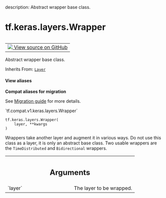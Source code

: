 description: Abstract wrapper base class.

<div itemscope itemtype="http://developers.google.com/ReferenceObject">
<meta itemprop="name" content="tf.keras.layers.Wrapper" />
<meta itemprop="path" content="Stable" />
<meta itemprop="property" content="__init__"/>
<meta itemprop="property" content="__new__"/>
</div>

# tf.keras.layers.Wrapper

<!-- Insert buttons and diff -->

<table class="tfo-notebook-buttons tfo-api nocontent" align="left">
<td>
  <a target="_blank" href="https://github.com/tensorflow/tensorflow/blob/r2.4/tensorflow/python/keras/layers/wrappers.py#L41-L82">
    <img src="https://www.tensorflow.org/images/GitHub-Mark-32px.png" />
    View source on GitHub
  </a>
</td>
</table>



Abstract wrapper base class.

Inherits From: [`Layer`](../../../tf/keras/layers/Layer.md)

<section class="expandable">
  <h4 class="showalways">View aliases</h4>
  <p>
<b>Compat aliases for migration</b>
<p>See
<a href="https://www.tensorflow.org/guide/migrate">Migration guide</a> for
more details.</p>
<p>`tf.compat.v1.keras.layers.Wrapper`</p>
</p>
</section>

<pre class="devsite-click-to-copy prettyprint lang-py tfo-signature-link">
<code>tf.keras.layers.Wrapper(
    layer, **kwargs
)
</code></pre>



<!-- Placeholder for "Used in" -->

Wrappers take another layer and augment it in various ways.
Do not use this class as a layer, it is only an abstract base class.
Two usable wrappers are the `TimeDistributed` and `Bidirectional` wrappers.

<!-- Tabular view -->
 <table class="responsive fixed orange">
<colgroup><col width="214px"><col></colgroup>
<tr><th colspan="2"><h2 class="add-link">Arguments</h2></th></tr>

<tr>
<td>
`layer`
</td>
<td>
The layer to be wrapped.
</td>
</tr>
</table>



